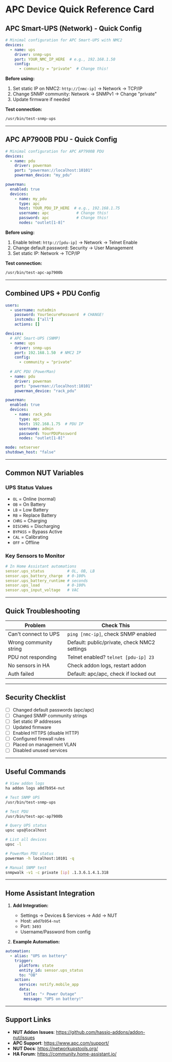 # APC Device Quick Reference Card

## APC Smart-UPS (Network) - Quick Config

```yaml
# Minimal configuration for APC Smart-UPS with NMC2
devices:
  - name: ups
    driver: snmp-ups
    port: YOUR_NMC_IP_HERE  # e.g., 192.168.1.50
    config:
      - community = "private"  # Change this!
```

**Before using:**
1. Set static IP on NMC2: `http://[nmc-ip]` → Network → TCP/IP
2. Change SNMP community: Network → SNMPv1 → Change "private" 
3. Update firmware if needed

**Test connection:**
```bash
/usr/bin/test-snmp-ups
```

---

## APC AP7900B PDU - Quick Config

```yaml
# Minimal configuration for APC AP7900B PDU
devices:
  - name: pdu
    driver: powerman
    port: "powerman://localhost:10101"
    powerman_device: "my_pdu"

powerman:
  enabled: true
  devices:
    - name: my_pdu
      type: apc
      host: YOUR_PDU_IP_HERE  # e.g., 192.168.1.75
      username: apc            # Change this!
      password: apc            # Change this!
      nodes: "outlet[1-8]"
```

**Before using:**
1. Enable telnet: `http://[pdu-ip]` → Network → Telnet Enable
2. Change default password: Security → User Management
3. Set static IP: Network → TCP/IP

**Test connection:**
```bash
/usr/bin/test-apc-ap7900b
```

---

## Combined UPS + PDU Config

```yaml
users:
  - username: nutadmin
    password: YourSecurePassword  # CHANGE!
    instcmds: ["all"]
    actions: []

devices:
  # APC Smart-UPS (SNMP)
  - name: ups
    driver: snmp-ups
    port: 192.168.1.50  # NMC2 IP
    config:
      - community = "private"
  
  # APC PDU (PowerMan)
  - name: pdu
    driver: powerman
    port: "powerman://localhost:10101"
    powerman_device: "rack_pdu"

powerman:
  enabled: true
  devices:
    - name: rack_pdu
      type: apc
      host: 192.168.1.75  # PDU IP
      username: admin
      password: YourPDUPassword
      nodes: "outlet[1-8]"

mode: netserver
shutdown_host: "false"
```

---

## Common NUT Variables

### UPS Status Values
- `OL` = Online (normal)
- `OB` = On Battery
- `LB` = Low Battery
- `RB` = Replace Battery
- `CHRG` = Charging
- `DISCHRG` = Discharging
- `BYPASS` = Bypass Active
- `CAL` = Calibrating
- `OFF` = Offline

### Key Sensors to Monitor
```yaml
# In Home Assistant automations
sensor.ups_status          # OL, OB, LB
sensor.ups_battery_charge  # 0-100%
sensor.ups_battery_runtime # seconds
sensor.ups_load            # 0-100%
sensor.ups_input_voltage   # VAC
```

---

## Quick Troubleshooting

| Problem | Check This |
|---------|------------|
| Can't connect to UPS | `ping [nmc-ip]`, check SNMP enabled |
| Wrong community string | Default: public/private, check NMC2 settings |
| PDU not responding | Telnet enabled? `telnet [pdu-ip] 23` |
| No sensors in HA | Check addon logs, restart addon |
| Auth failed | Default: apc/apc, check if locked out |

---

## Security Checklist

- [ ] Changed default passwords (apc/apc)
- [ ] Changed SNMP community strings
- [ ] Set static IP addresses
- [ ] Updated firmware
- [ ] Enabled HTTPS (disable HTTP)
- [ ] Configured firewall rules
- [ ] Placed on management VLAN
- [ ] Disabled unused services

---

## Useful Commands

```bash
# View addon logs
ha addon logs a0d7b954-nut

# Test SNMP UPS
/usr/bin/test-snmp-ups

# Test PDU
/usr/bin/test-apc-ap7900b

# Query UPS status
upsc ups@localhost

# List all devices
upsc -l

# PowerMan PDU status
powerman -h localhost:10101 -q

# Manual SNMP test
snmpwalk -v1 -c private [ip] .1.3.6.1.4.1.318
```

---

## Home Assistant Integration

1. **Add Integration:**
   - Settings → Devices & Services → Add → NUT
   - Host: `a0d7b954-nut`
   - Port: `3493`
   - Username/Password from config

2. **Example Automation:**
```yaml
automation:
  - alias: "UPS on battery"
    trigger:
      platform: state
      entity_id: sensor.ups_status
      to: "OB"
    action:
      service: notify.mobile_app
      data:
        title: "⚡ Power Outage"
        message: "UPS on battery!"
```

---

## Support Links

- **NUT Addon Issues**: https://github.com/hassio-addons/addon-nut/issues
- **APC Support**: https://www.apc.com/support/
- **NUT Docs**: https://networkupstools.org/
- **HA Forum**: https://community.home-assistant.io/
